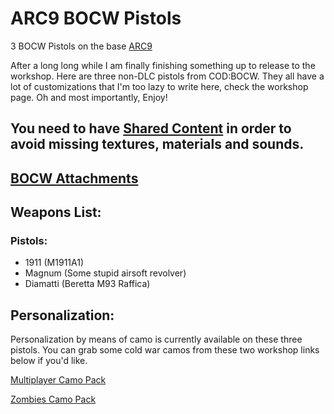 # ARC9 BOCW Pistols

3 BOCW Pistols on the base [ARC9](https://github.com/HaodongMo/ARC-9)

After a long long while I am finally finishing something up to release to the workshop. Here are three non-DLC pistols from COD:BOCW. They all have a lot of customizations that I'm too lazy to write here, check the workshop page. Oh and most importantly, Enjoy!

## You need to have [Shared Content](https://github.com/multinettt/ARC-9_BOCW_Shared_Content) in order to avoid missing textures, materials and sounds.

## [BOCW Attachments](https://github.com/multinettt/ARC-9_BOCW_Attachments)

## Weapons List:
### Pistols:

- 1911 (M1911A1)
- Magnum (Some stupid airsoft revolver)
- Diamatti (Beretta M93 Raffica)

## Personalization:

Personalization by means of camo is currently available on these three pistols. You can grab some cold war camos from these two workshop links below if you'd like.

[Multiplayer Camo Pack](https://steamcommunity.com/sharedfiles/filedetails/?id=2989163938)

[Zombies Camo Pack](https://steamcommunity.com/sharedfiles/filedetails/?id=2989231579)
